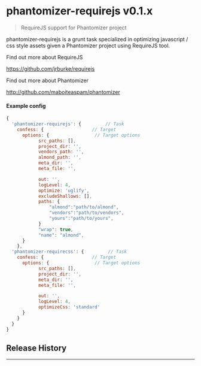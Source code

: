# phantomizer-requirejs v0.1.x

> RequireJS support for Phantomizer project

phantomizer-requirejs is a grunt task specialized
in optimizing javascript / css style assets given a Phantomizer project
using RequireJS tool.


Find out more about RequireJS

https://github.com/jrburke/requirejs

Find out more about Phantomizer

http://github.com/maboiteaspam/phantomizer


#### Example config

```javascript
{
  'phantomizer-requirejs': {         // Task
    confess: {                  // Target
      options: {                 // Target options
            src_paths: [],
            project_dir: '',
            vendors_path: '',
            almond_path: '',
            meta_dir: '',
            meta_file: '',

            out: '',
            logLevel: 4,
            optimize: 'uglify',
            excludeShallows: [],
            paths: {
                "almond":"path/to/almond",
                "vendors":"path/to/vendors",
                "yours":"path/to/yours",
            }
            "wrap": true,
            "name": "almond",
      }
    },
  'phantomizer-requirecss': {         // Task
    confess: {                  // Target
      options: {                 // Target options
            src_paths: [],
            project_dir: '',
            meta_dir: '',
            meta_file: '',

            out: '',
            logLevel: 4,
            optimizeCss: 'standard'
      }
    }
  }
}

```


## Release History


---

